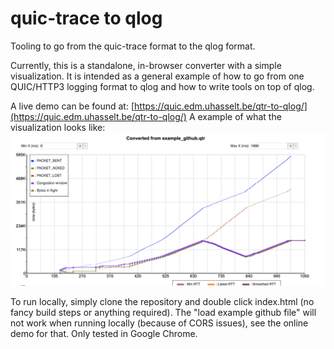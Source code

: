 # quic-trace to qlog
Tooling to go from the quic-trace format to the qlog format.

Currently, this is a standalone, in-browser converter with a simple visualization.
It is intended as a general example of how to go from one QUIC/HTTP3 logging format to qlog and how to write tools on top of qlog. 

A live demo can be found at: [https://quic.edm.uhasselt.be/qtr-to-qlog/](https://quic.edm.uhasselt.be/qtr-to-qlog/)
A example of what the visualization looks like:
![visualization](example_photo.png)

To run locally, simply clone the repository and double click index.html (no fancy build steps or anything required).
The "load example github file" will not work when running locally (because of CORS issues), see the online demo for that.
Only tested in Google Chrome. 
